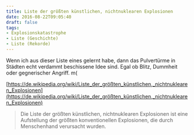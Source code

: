 ```yaml
---
title: Liste der größten künstlichen, nichtnuklearen Explosionen
date: 2016-08-22T09:05:40
draft: false
tags:
- Explosionskatastrophe
- Liste (Geschichte)
- Liste (Rekorde)
---
```


Wenn ich aus dieser Liste eines gelernt habe, dann das Pulvertürme in
Städten echt verdammt beschissene Idee sind. Egal ob Blitz, Dummheit oder
gegnerischer Angriff. m(

[https://de.wikipedia.org/wiki/Liste_der_größten_künstlichen,_nichtnuklearen_Explosionen](https://de.wikipedia.org/wiki/Liste_der_größten_künstlichen,_nichtnuklearen_Explosionen)

> Die Liste der größten künstlichen, nichtnuklearen Explosionen ist eine
> Aufstellung der größten konventionellen Explosionen, die durch
> Menschenhand verursacht wurden.
